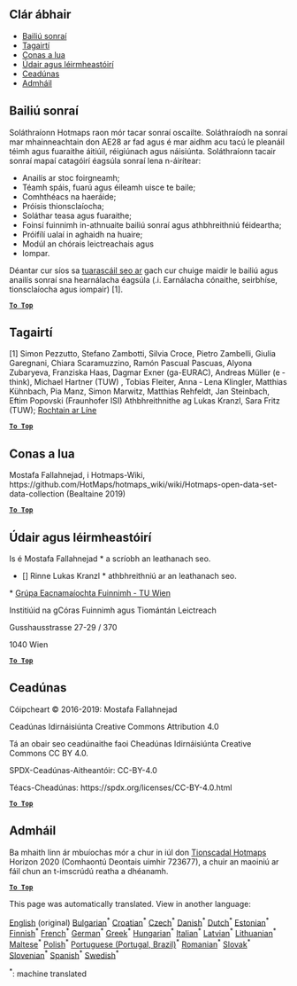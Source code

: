 <h2> Clár ábhair </h2><ul><li> <a href="#Data-collection">Bailiú sonraí</a> </li><li> <a href="#References">Tagairtí</a> </li><li> <a href="#how-to-cite">Conas a lua</a> </li><li> <a href="#authors-and-reviewers">Údair agus léirmheastóirí</a> </li><li> <a href="#license">Ceadúnas</a> </li><li> <a href="#acknowledgement">Admháil</a> </li></ul><h2> Bailiú sonraí </h2><p> Soláthraíonn Hotmaps raon mór tacar sonraí oscailte. Soláthraíodh na sonraí mar mhainneachtain don AE28 ar fad agus é mar aidhm acu tacú le pleanáil téimh agus fuaraithe áitiúil, réigiúnach agus náisiúnta. Soláthraíonn tacair sonraí mapaí catagóirí éagsúla sonraí lena n-áirítear: </p><ul><li> Anailís ar stoc foirgneamh; </li><li> Téamh spáis, fuarú agus éileamh uisce te baile; </li><li> Comhthéacs na haeráide; </li><li> Próisis thionsclaíocha; </li><li> Soláthar teasa agus fuaraithe; </li><li> Foinsí fuinnimh in-athnuaite bailiú sonraí agus athbhreithniú féideartha; </li><li> Próifílí ualaí in aghaidh na huaire; </li><li> Modúl an chórais leictreachais agus </li><li> Iompar. </li></ul><p> Déantar cur síos sa <a href="https://www.hotmaps-project.eu/wp-content/uploads/2018/03/D2.3-Hotmaps_for-upload_revised-final_.pdf">tuarascáil seo ar</a> gach cur chuige maidir le bailiú agus anailís sonraí sna hearnálacha éagsúla (.i. Earnálacha cónaithe, seirbhíse, tionsclaíocha agus iompair) [1]. </p><p><ins> <code><strong><a href="#table-of-contents">To Top</a></strong></code> </ins> </p><h2> Tagairtí </h2><p> [1] Simon Pezzutto, Stefano Zambotti, Silvia Croce, Pietro Zambelli, Giulia Garegnani, Chiara Scaramuzzino, Ramón Pascual Pascuas, Alyona Zubaryeva, Franziska Haas, Dagmar Exner (ga-EURAC), Andreas Müller (e ‐ think), Michael Hartner (TUW) , Tobias Fleiter, Anna ‐ Lena Klingler, Matthias Kühnbach, Pia Manz, Simon Marwitz, Matthias Rehfeldt, Jan Steinbach, Eftim Popovski (Fraunhofer ISI) Athbhreithnithe ag Lukas Kranzl, Sara Fritz (TUW); <a href="https://www.hotmaps-project.eu/wp-content/uploads/2018/03/D2.3-Hotmaps_for-upload_revised-final_.pdf">Rochtain ar Líne</a> </p><p><ins> <code><strong><a href="#table-of-contents">To Top</a></strong></code> </ins> </p><h2> Conas a lua </h2><p> Mostafa Fallahnejad, i Hotmaps-Wiki, https://github.com/HotMaps/hotmaps_wiki/wiki/Hotmaps-open-data-set-data-collection (Bealtaine 2019) </p><p><ins> <code><strong><a href="#table-of-contents">To Top</a></strong></code> </ins> </p><h2> Údair agus léirmheastóirí </h2><p> Is é Mostafa Fallahnejad * a scríobh an leathanach seo. </p><ul><li> [] Rinne Lukas Kranzl * athbhreithniú ar an leathanach seo. </li></ul><p> * <a href="https://eeg.tuwien.ac.at/">Grúpa Eacnamaíochta Fuinnimh - TU Wien</a> </p><p> Institiúid na gCóras Fuinnimh agus Tiomántán Leictreach </p><p> Gusshausstrasse 27-29 / 370 </p><p> 1040 Wien </p><p><ins> <code><strong><a href="#table-of-contents">To Top</a></strong></code> </ins> </p><h2> Ceadúnas </h2><p> Cóipcheart © 2016-2019: Mostafa Fallahnejad </p><p> Ceadúnas Idirnáisiúnta Creative Commons Attribution 4.0 </p><p> Tá an obair seo ceadúnaithe faoi Cheadúnas Idirnáisiúnta Creative Commons CC BY 4.0. </p><p> SPDX-Ceadúnas-Aitheantóir: CC-BY-4.0 </p><p> Téacs-Cheadúnas: https://spdx.org/licenses/CC-BY-4.0.html </p><p><ins> <code><strong><a href="#table-of-contents">To Top</a></strong></code> </ins> </p><h2> Admháil </h2><p> Ba mhaith linn ár mbuíochas mór a chur in iúl don <a href="https://www.hotmaps-project.eu">Tionscadal Hotmaps</a> Horizon 2020 (Comhaontú Deontais uimhir 723677), a chuir an maoiniú ar fáil chun an t-imscrúdú reatha a dhéanamh. </p><p><ins> <code><strong><a href="#table-of-contents">To Top</a></strong></code> </ins> </p>

This page was automatically translated. View in another language:

[English](en-Hotmaps-data-set-method-of-data-collection) (original) [Bulgarian](bg-Hotmaps-data-set-method-of-data-collection)<sup>\*</sup> [Croatian](hr-Hotmaps-data-set-method-of-data-collection)<sup>\*</sup> [Czech](cs-Hotmaps-data-set-method-of-data-collection)<sup>\*</sup> [Danish](da-Hotmaps-data-set-method-of-data-collection)<sup>\*</sup> [Dutch](nl-Hotmaps-data-set-method-of-data-collection)<sup>\*</sup> [Estonian](et-Hotmaps-data-set-method-of-data-collection)<sup>\*</sup> [Finnish](fi-Hotmaps-data-set-method-of-data-collection)<sup>\*</sup> [French](fr-Hotmaps-data-set-method-of-data-collection)<sup>\*</sup> [German](de-Hotmaps-data-set-method-of-data-collection)<sup>\*</sup> [Greek](el-Hotmaps-data-set-method-of-data-collection)<sup>\*</sup> [Hungarian](hu-Hotmaps-data-set-method-of-data-collection)<sup>\*</sup>  [Italian](it-Hotmaps-data-set-method-of-data-collection)<sup>\*</sup> [Latvian](lv-Hotmaps-data-set-method-of-data-collection)<sup>\*</sup> [Lithuanian](lt-Hotmaps-data-set-method-of-data-collection)<sup>\*</sup> [Maltese](mt-Hotmaps-data-set-method-of-data-collection)<sup>\*</sup> [Polish](pl-Hotmaps-data-set-method-of-data-collection)<sup>\*</sup> [Portuguese (Portugal, Brazil)](pt-Hotmaps-data-set-method-of-data-collection)<sup>\*</sup> [Romanian](ro-Hotmaps-data-set-method-of-data-collection)<sup>\*</sup> [Slovak](sk-Hotmaps-data-set-method-of-data-collection)<sup>\*</sup> [Slovenian](sl-Hotmaps-data-set-method-of-data-collection)<sup>\*</sup> [Spanish](es-Hotmaps-data-set-method-of-data-collection)<sup>\*</sup> [Swedish](sv-Hotmaps-data-set-method-of-data-collection)<sup>\*</sup> 

<sup>\*</sup>: machine translated
